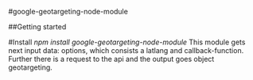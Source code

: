 #google-geotargeting-node-module

##Getting started

#Install
*npm install google-geotargeting-node-module*
This module gets next input data: options, which consists a latlang and callback-function. 
Further there is a request to the api and the output goes object geotargeting.
